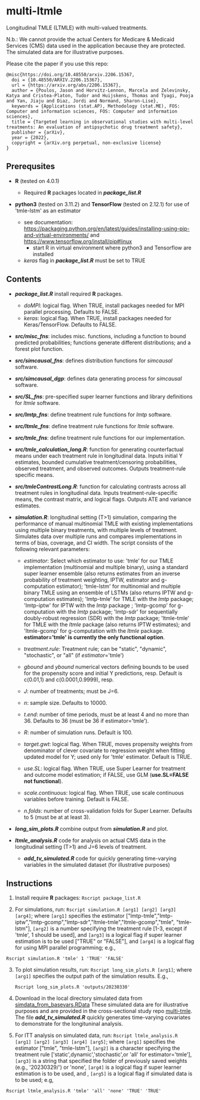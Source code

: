 # multi-ltmle

Longitudinal TMLE (LTMLE) with multi-valued treatments. 

N.b.: We cannot provide the actual Centers for Medicare & Medicaid Services (CMS) data used in the application because they are protected. The simulated data are for illustrative purposes.

Please cite the paper if you use this repo:

```
@misc{https://doi.org/10.48550/arxiv.2206.15367,
  doi = {10.48550/ARXIV.2206.15367},
  url = {https://arxiv.org/abs/2206.15367},
  author = {Poulos, Jason and Horvitz-Lennon, Marcela and Zelevinsky, Katya and Cristea-Platon, Tudor and Huijskens, Thomas and Tyagi, Pooja and Yan, Jiaju and Diaz, Jordi and Normand, Sharon-Lise},
  keywords = {Applications (stat.AP), Methodology (stat.ME), FOS: Computer and information sciences, FOS: Computer and information sciences},
  title = {Targeted learning in observational studies with multi-level treatments: An evaluation of antipsychotic drug treatment safety},
  publisher = {arXiv},
  year = {2022},
  copyright = {arXiv.org perpetual, non-exclusive license}
}
```


Prerequsites
------

* **R** (tested on 4.0.1)
	+ Required **R** packages located in ***package_list.R*** 

* **python3** (tested on 3.11.2) and **TensorFlow** (tested on 2.12.1) for use of 'tmle-lstm' as an estimator
	* see documentation: https://packaging.python.org/en/latest/guides/installing-using-pip-and-virtual-environments/ and https://www.tensorflow.org/install/pip#linux
		+ start R in virtual environment where python3 and Tensorflow are installed
	+ *keras* flag in ***package_list.R*** must be set to TRUE

Contents
------

* ***package_list.R*** install required **R** packages.
	+ *doMPI*: logical flag. When TRUE, install packages needed for MPI parallel processing. Defaults to FALSE.
	+ *keras*: logical flag. When TRUE, install packages needed for Keras/TensorFlow. Defaults to FALSE.

* ***src/misc_fns***: includes misc. functions, including a function to bound predicted probabilities; functions generate different distributions; and a forest plot function. 

* ***src/simcausal_fns***: defines distribution functions for *simcausal* software.

* ***src/simcausal_dgp***: defines data generating process for *simcausal* software.

* ***src/SL_fns***: pre-specified super learner functions and library definitions for *ltmle* software.

* ***src/lmtp_fns***: define treatment rule functions for *lmtp* software. 

* ***src/ltmle_fns***: define treatment rule functions for *ltmle* software. 

* ***src/tmle_fns***: define treatment rule functions for our implementation. 

* ***src/tmle_calculation_long.R***: function for generating counterfactual means under each treatment rule in longitudinal data. Inputs initial Y estimates, bounded cumulative treatment/censoring probabilities, observed treatment, and observed outcomes. Outputs treatment-rule specific means.

* ***src/tmleContrastLong.R***: function for calculating contrasts across all treatment rules in longitudinal data. Inputs treatment-rule-specific means, the contrast matrix, and logical flags. Outputs ATE and variance estimates. 

* ***simulation.R***: longitudinal setting (T>1) simulation, comparing the performance of manual multinomial TMLE with existing implementations using multiple binary treatments, with multiple levels of treatment. Simulates data over multiple runs and compares implementations in terms of bias, coverage, and CI width. The script consists of the following relevant parameters:

	+ *estimator*: Select which estimator to use: 'tmle' for our TMLE implementation (multinomial and multiple binary),  using a standard super learner ensemble (also returns estimates from an inverse probability of treatment weighting, IPTW, estimator and g-computation estimator); 'tmle-lstm' for multinomial and multiple binary TMLE using an ensemble of LSTMs (also returns IPTW and g-computation estimates); 'lmtp-tmle' for TMLE with the *lmtp* package; 'lmtp-iptw' for IPTW with the *lmtp* package ; 'lmtp-gcomp' for g-computation with the *lmtp* package; 'lmtp-sdr' for sequentially doubly-robust regression (SDR) with the *lmtp* package; 'ltmle-tmle' for TMLE with the *ltmle* package (also returns IPTW estimates); and  'ltmle-gcomp' for g-computation with the *ltmle* package. **estimator='tmle' is currently the only functional option**.

	+ *treatment.rule*: Treatment rule; can be "static", "dynamic", "stochastic", or "all" (if *estimator*='tmle')

	+ *gbound* and *ybound* numerical vectors defining bounds to be used for the propensity score and initial Y predictions, resp. Default is c(0.01,1)  and c(0.0001,0.9999), resp.

	+ *J*: number of treatments; must be J=6.

	+ *n*: sample size. Defaults to 10000.

	+ *t.end*: number of time periods, must be at least 4 and no more than 36. Defaults to 36 (must be 36 if estimator='tmle').  

	+ *R*: number of simulation runs. Default is 100. 

	+ *target.gwt*: logical flag. When TRUE, moves propensity weights from denominator of clever covariate to regression weight when fitting updated model for Y; used only for 'tmle' estimator. Default is TRUE. 

	+ *use.SL*: logical flag. When TRUE, use Super Learner for treatment and outcome model estimation; if FALSE, use GLM (**use.SL=FALSE not functional**). 

	+ *scale.continuous*: logical flag. When TRUE, use scale continuous variables before training. Default is FALSE. 

	+ *n.folds*: number of cross-validation folds for Super Learner. Defaults to 5 (must be at at least 3). 

* ***long_sim_plots.R*** combine output from ***simulation.R*** and plot.

* ***ltmle_analysis.R*** code for analysis on actual CMS data in the longitudinal setting (T>1) and J=6 levels of treatment.
	+ ***add_tv_simulated.R*** code for quickly generating time-varying variables in the simulated dataset (for illustrative purposes)

Instructions
------

1. Install require **R** packages: `Rscript package_list.R`

2. For simulations, run: `Rscript simulation.R [arg1] [arg2] [arg3] [arg4]`; where `[arg1]` specifies the estimator ["lmtp-tmle","lmtp-iptw","lmtp-gcomp","lmtp-sdr","ltmle-tmle","ltmle-gcomp","tmle", "tmle-lstm"], `[arg2]` is a number specifying the treatment rule [1-3, except if 'tmle', 1 should be used], and `[arg3]`  is a logical flag if super learner estimation is to be used ["TRUE" or "FALSE"], and `[arg4]` is a logical flag for using MPI parallel programming; e.g., 

`Rscript simulation.R 'tmle' 1 'TRUE' 'FALSE'`

3. To plot simulation results, run: `Rscript long_sim_plots.R [arg1]`; where `[arg1]` specifies the output path of the simulation results. E.g., 
	
	`Rscript long_sim_plots.R 'outputs/20230330'`

4. Download in the local directory simulated data from [simdata_from_basevars.RData](https://github.com/jvpoulos/multi-tmle/blob/4286f7899ec0a9fc27474ff88871dbd6cae85dbd/simdata_from_basevars.RData) These simulated data are for illustrative purposes and are provided in the cross-sectional study repo [multi-tmle](https://github.com/jvpoulos/multi-tmle/). The file ***add_tv_simulated.R*** quickly generates time-varying covariates to demonstrate for the longituninal analysis.

5. For ITT analysis on simulated data, run: `Rscript ltmle_analysis.R [arg1] [arg2] [arg3] [arg4] [arg5]`; where `[arg1]` specifies the estimator ["tmle", "tmle-lstm"], `[arg2]` is a character specifying the treatment rule ['static',dynamic','stochastic',or 'all' for estimator='tmle'], `[arg3]` is a string that specified the folder of previously saved weights (e.g., '20230329/') or 'none', `[arg4]` is a logical flag if super learner estimation is to be used, and , `[arg5]` is a logical flag if simulated data is to be used; e.g, 

`Rscript ltmle_analysis.R 'tmle' 'all' 'none' 'TRUE' 'TRUE'`  